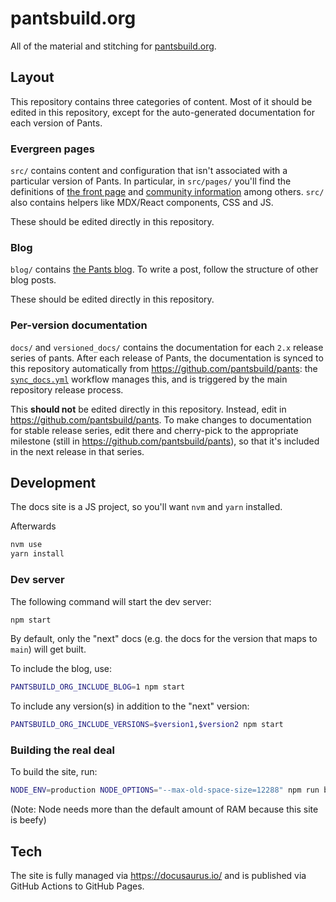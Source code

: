 # pantsbuild.org

All of the material and stitching for [pantsbuild.org](pantsbuild.org).

## Layout

This repository contains three categories of content. Most of it should be edited in this repository, except for the auto-generated documentation for each version of Pants.

### Evergreen pages

`src/` contains content and configuration that isn't associated with a particular version of Pants. In particular, in `src/pages/` you'll find the definitions of [the front page](https://www.pantsbuild.org) and [community information](https://www.pantsbuild.org/community/getting-help) among others. `src/` also contains helpers like MDX/React components, CSS and JS.

These should be edited directly in this repository.

### Blog

`blog/` contains [the Pants blog](https://www.pantsbuild.org/blog). To write a post, follow the structure of other blog posts.

These should be edited directly in this repository.

### Per-version documentation

`docs/` and `versioned_docs/` contains the documentation for each `2.x` release series of pants. After each release of Pants, the documentation is synced to this repository automatically from https://github.com/pantsbuild/pants: the [`sync_docs.yml`](.github/workflows/sync_docs.yml) workflow manages this, and is triggered by the main repository release process.

This **should not** be edited directly in this repository. Instead, edit in <https://github.com/pantsbuild/pants>. To make changes to documentation for stable release series, edit there and cherry-pick to the appropriate milestone (still in <https://github.com/pantsbuild/pants>), so that it's included in the next release in that series.

## Development

The docs site is a JS project, so you'll want `nvm` and `yarn` installed.

Afterwards

```bash
nvm use
yarn install
```

### Dev server

The following command will start the dev server:

```bash
npm start
```

By default, only the "next" docs (e.g. the docs for the version that maps to `main`) will get built.

To include the blog, use:

```bash
PANTSBUILD_ORG_INCLUDE_BLOG=1 npm start
```

To include any version(s) in addition to the "next" version:

```bash
PANTSBUILD_ORG_INCLUDE_VERSIONS=$version1,$version2 npm start
```

### Building the real deal

To build the site, run:

```bash
NODE_ENV=production NODE_OPTIONS="--max-old-space-size=12288" npm run build
```

(Note: Node needs more than the default amount of RAM because this site is beefy)

## Tech

The site is fully managed via https://docusaurus.io/ and is published via GitHub Actions to GitHub Pages.
